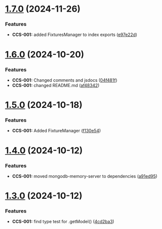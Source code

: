 # [1.7.0](https://github.com/CyberT33N/ModelManager/compare/v1.6.0...v1.7.0) (2024-11-26)


### Features

* **CCS-001:** added FixturesManager to index exports ([e97e22d](https://github.com/CyberT33N/ModelManager/commit/e97e22dfa2d752be5984fb1b72531ba9fe915711))



# [1.6.0](https://github.com/CyberT33N/ModelManager/compare/v1.5.0...v1.6.0) (2024-10-20)


### Features

* **CCS-001:** Changed comments and jsdocs ([04f481f](https://github.com/CyberT33N/ModelManager/commit/04f481f736897a2db7603ff028086d645bb295ad))
* **CCS-001:** changed README.md ([af48342](https://github.com/CyberT33N/ModelManager/commit/af48342504496d63fdaf9f3b5c1367f99013fa56))



# [1.5.0](https://github.com/CyberT33N/ModelManager/compare/v1.4.0...v1.5.0) (2024-10-18)


### Features

* **CCS-001:** Added FixtureManager ([f130e54](https://github.com/CyberT33N/ModelManager/commit/f130e54dad3540f91caa710c6c90c934e25237c0))



# [1.4.0](https://github.com/CyberT33N/ModelManager/compare/v1.3.0...v1.4.0) (2024-10-12)


### Features

* **CCS-001:** moved mongodb-memory-server to dependencies ([a91ed95](https://github.com/CyberT33N/ModelManager/commit/a91ed95cd52bd70c84e3a3117983c2189ce459e1))



# [1.3.0](https://github.com/CyberT33N/ModelManager/compare/v1.2.0...v1.3.0) (2024-10-12)


### Features

* **CCS-001:** find type test for .getModel() ([4cd2ba3](https://github.com/CyberT33N/ModelManager/commit/4cd2ba3be2933d5112d93991bae94d9c60d7e3e4))



